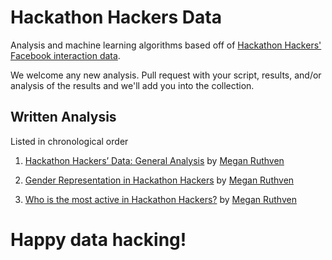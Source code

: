 # Hackathon Hackers Data
Analysis and machine learning algorithms based off of [Hackathon Hackers' Facebook interaction data](https://www.facebook.com/groups/datahackers/permalink/702750256523053/).

We welcome any new analysis. Pull request with your script, results, and/or analysis of the results and we'll add you into the collection. 


## Written Analysis

Listed in chronological order

1. [Hackathon Hackers’ Data: General Analysis](https://medium.com/hackathon-hackers/hackathon-hackers-data-3105649aaa20) by [Megan Ruthven](http://maruthven.com/)

2. [Gender Representation in Hackathon Hackers](https://medium.com/hackathon-hackers/gender-representation-in-hackathon-hackers-2bea7e3088c6) by [Megan Ruthven](http://maruthven.com/)

3. [Who is the most active in Hackathon Hackers?](https://medium.com/hackathon-hackers/who-is-the-most-active-in-hh-49cbd8447550) by [Megan Ruthven](http://maruthven.com/)

# Happy data hacking!
